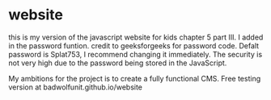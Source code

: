 # website
this is my version of the javascript website for kids chapter 5 part III.
I added in the password funtion.
credit to geeksforgeeks for password code.
Defalt password is Splat753, I recommend changing it immediately.
The security is not very high due to the password being stored in the JavaScript.

My ambitions for the project is to create a fully functional CMS.
Free testing version at badwolfunit.github.io/website
